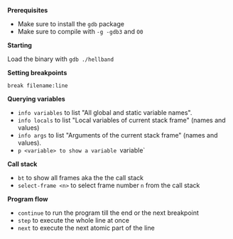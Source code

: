 **Prerequisites**

* Make sure to install the `gdb` package
* Make sure to compile with `-g -gdb3` and `O0`


**Starting**

Load the binary with
`gdb ./hellband`

**Setting breakpoints**

`break filename:line`

**Querying variables**

* `info variables` to list "All global and static variable names".
* `info locals` to list "Local variables of current stack frame" (names and values)
* `info args` to list "Arguments of the current stack frame" (names and values).
* `p <variable> to show a variable `variable`

**Call stack**

* `bt` to show all frames aka the the call stack
*  `select-frame <n>` to select frame number `n` from the call stack

**Program flow**

* `continue` to run the program till the end or the next breakpoint
* `step` to execute the whole line at once
* `next` to execute the next atomic part of the line
